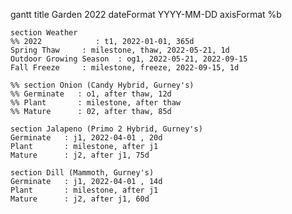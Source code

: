 gantt
    title Garden 2022
    dateFormat  YYYY-MM-DD
    axisFormat  %b

    section Weather
    %% 2022            : t1, 2022-01-01, 365d
    Spring Thaw     : milestone, thaw, 2022-05-21, 1d
    Outdoor Growing Season  : og1, 2022-05-21, 2022-09-15
    Fall Freeze     : milestone, freeze, 2022-09-15, 1d

    %% section Onion (Candy Hybrid, Gurney's)
    %% Germinate   : o1, after thaw, 12d
    %% Plant       : milestone, after thaw
    %% Mature      : 02, after thaw, 85d
    
    section Jalapeno (Primo 2 Hybrid, Gurney's)
    Germinate   : j1, 2022-04-01 , 20d
    Plant       : milestone, after j1
    Mature      : j2, after j1, 75d

    section Dill (Mammoth, Gurney's)
    Germinate   : j1, 2022-04-01 , 14d
    Plant       : milestone, after j1
    Mature      : j2, after j1, 60d
